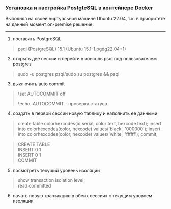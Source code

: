 ### Установка и настройка PostgteSQL в контейнере Docker
Выполнял на своей виртуальной машине Ubuntu 22.04, т.к. в приоритете на данный момент on-premise решение.
___
1. поставить PostgreSQL
>psql (PostgreSQL) 15.1 (Ubuntu 15.1-1.pgdg22.04+1)
2. открыть две сессии и перейти в консоль psql под пользователем postgres
>sudo -u postgres psql/sudo su postgres && psql
3. выключить auto commit 
> \set AUTOCOMMIT off
> 
> \echo :AUTOCOMMIT - проверка статуса
4. создать в первой сессии новую таблицу и наполнить ее данными 
>create table colorhexcodes(id serial, color text, hexcode text); insert into colorhexcodes(color, hexcode) values('black', '000000'); insert into colorhexcodes(color, hexcode) values('white', 'ffffff'); commit;

>CREATE TABLE  
INSERT 0 1  
INSERT 0 1  
COMMIT

5. посмотреть текущий уровень изоляции
>show transaction isolation level;   
>read committed

6. начать новую транзакцию в обеих сессиях с текущим уровнем изоляции  

